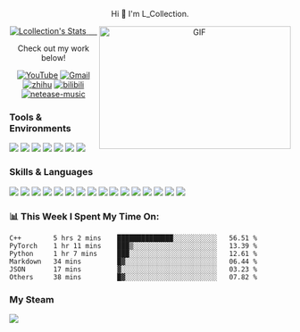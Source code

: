 <p align="center">
    Hi 👋   I'm L_Collection.
</p>


<!--To follow my github-->
<p align="center">
  <a href="https://github.com/Lcollection" class="rich-diff-level-one">
    <img src="https://github-readme-stats.vercel.app/api?username=Lcollection&title_color=333&text_color=777" alt="Lcollection's Stats" >
    <!-- &hide=issues
    <img src="https://github-readme-stats.vercel.app/api?username=Lcollection&hide=issues&title_color=333&text_color=777" alt="Lcollection's Stats" >
    -->
    <img align="right" alt="GIF" src="https://github.com/abhisheknaiidu/abhisheknaiidu/blob/master/code.gif?raw=true" width="343" height="220" title="Do what you like, and do it best!"> &nbsp;&nbsp;&nbsp;&nbsp;
  </a>
</p>


<p align="center">Check out my work below!</p>

<p align="center">
    <a href="https://www.youtube.com/channel/UC1phX2rSauxbFylywoVnryQ"> <img src="https://img.shields.io/badge/YouTube-%23FF0000?logo=youtube" alt="YouTube"></a>
    <a href="mailto:loveliveli2000@gmail.com"> <img src="https://img.shields.io/badge/-Gmail-%23EA4335?logo=gmail" alt="Gmail"></a>
    <a href="https://www.zhihu.com/people/l-collection"> <img src="https://custom-icon-badges.herokuapp.com/badge/-zhihu-06f?logo=zhihu-favicon&style=flat" alt="zhihu"></a>
    <a href="https://space.bilibili.com/5897300"> <img src="https://custom-icon-badges.herokuapp.com/badge/-bilibili-fb7299?logo=bilibili-v2&style=flat" alt="bilibili"></a>
    <a href="https://music.163.com/#/user/home?id=108854951"> <img src="https://custom-icon-badges.herokuapp.com/badge/-Music-ea2000?logo=netease-music-v3&style=flat" alt="netease-music"></a>
</p>


<!--info for tools and skills-->
### Tools & Environments
[![](https://img.shields.io/badge/Huawei-p40%20pro-%23FF0000?logo=huawei&logoColor=ff0000)](https://www.huawei.com/cn/)
[![](https://img.shields.io/badge/OS-Fedora-%23294172?logo=fedora)]()
[![](https://img.shields.io/badge/macOS-Big%20Sur-%23000000?logo=apple)](https://www.apple.com.cn/)
[![](https://img.shields.io/badge/Windows-10-%230078D6?logo=windows)](https://www.microsoft.com/zh-cn)
[![](https://img.shields.io/badge/IDE-Visual%20Studio%20Code-%23007ACC?logo=visualstudiocode)]()
[![](https://img.shields.io/badge/IDE-Xcode-%23147EFB?logo=xcode)]()
[![](https://img.shields.io/badge/IDE-Pycharm-%23000000?logo=pycharm)]()
[![]()]()

### Skills & Languages
[![](https://img.shields.io/badge/Web-Chrome-%234285F4?logo=googlechrome)]()
[![](https://img.shields.io/badge/-Java-%23007396?logo=java)]()
[![](https://img.shields.io/badge/-C%2FC%2B%2B-%2300599C?logo=cplusplus)]()
[![](https://img.shields.io/badge/-HTML5-%23E34F26?logo=html5)]()
[![](https://img.shields.io/badge/-NPM-%23CB3837?logo=npm)]()
[![](https://img.shields.io/badge/-Git-%23F05032?logo=git)]()
[![](https://img.shields.io/badge/-Linux-%23FCC624?logo=linux)]()
[![](https://img.shields.io/badge/-JavaScript-%23F7DF1E?logo=javascript)]()
[![](https://img.shields.io/badge/-Python-%233776AB?logo=python)]()
[![](https://img.shields.io/badge/-PyTorch-%23EE4C2C?logo=pytorch)]()
[![](https://img.shields.io/badge/-TensorFlow-%23FF6F00?logo=tensorflow)]()
[![](https://img.shields.io/badge/-R-%23276DC3?logo=r)]()
[![](https://img.shields.io/badge/-CSS3-%231572B6?logo=css3)]()
[![](https://img.shields.io/badge/-Vim-%23019733?logo=vim)]()
[![](https://img.shields.io/badge/-Emacs-%237F5AB6?logo=gnuemacs)]()
[![](https://img.shields.io/badge/-MarkDown-%23000000?logo=markdown)]()

### 📊 This Week I Spent My Time On:
```text
C++        5 hrs 2 mins    ██████████████░░░░░░░░░░░   56.51 % 
PyTorch    1 hr 11 mins    ███▒░░░░░░░░░░░░░░░░░░░░░   13.39 % 
Python     1 hr 7 mins     ███░░░░░░░░░░░░░░░░░░░░░░   12.61 % 
Markdown   34 mins         █▓░░░░░░░░░░░░░░░░░░░░░░░   06.44 % 
JSON       17 mins         ▓░░░░░░░░░░░░░░░░░░░░░░░░   03.23 % 
Others     38 mins         █▓░░░░░░░░░░░░░░░░░░░░░░░   07.82 %  
```

### My Steam 
[![](https://img.shields.io/badge/Steam-171a21?logo=steam&logoColor=ffffff)](https://steamcommunity.com/id/lcollection)



